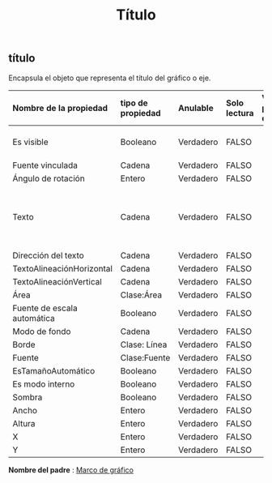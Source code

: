 ﻿---
title: Título
second_title: Aspose.Cells Cloud Documen
type: docs
url: /es/specification/model/title/
description: "Aspose.Cells Especificación del modelo de nube: Título. Maneje sin esfuerzo Excel y otros documentos de hoja de cálculo con funciones como abrir, generar, editar, dividir, fusionar, comparar y convertir."
kwords: Excel, Office, Hoja de cálculo, Nube REST API, Título
weight: 50
---
## **título**

 Encapsula el objeto que representa el título del gráfico o eje.

| Nombre de la propiedad| tipo de propiedad| Anulable| Solo lectura| Valor por defecto| Descripción|
|:- |:- |:- |:- |:- |:- |
| Es visible| Booleano| Verdadero| FALSO|| Representa si el título es visible.|
| Fuente vinculada| Cadena| Verdadero| FALSO|||
| Ángulo de rotación| Entero| Verdadero| FALSO|||
| Texto| Cadena| Verdadero| FALSO|| Obtiene o establece el texto de la etiqueta de la unidad de visualización.|
| Dirección del texto| Cadena| Verdadero| FALSO|||
| TextoAlineaciónHorizontal| Cadena| Verdadero| FALSO|||
| TextoAlineaciónVertical| Cadena| Verdadero| FALSO|||
| Área| Clase:Área| Verdadero| FALSO|||
| Fuente de escala automática| Booleano| Verdadero| FALSO|||
| Modo de fondo| Cadena| Verdadero| FALSO|||
| Borde| Clase: Línea| Verdadero| FALSO|||
| Fuente| Clase:Fuente| Verdadero| FALSO|||
| EsTamañoAutomático| Booleano| Verdadero| FALSO|||
| Es modo interno| Booleano| Verdadero| FALSO|||
| Sombra| Booleano| Verdadero| FALSO|||
| Ancho| Entero| Verdadero| FALSO|||
| Altura| Entero| Verdadero| FALSO|||
| X| Entero| Verdadero| FALSO|||
| Y| Entero| Verdadero| FALSO|||

**Nombre del padre** : [Marco de gráfico](/specification/model/chartframe)

